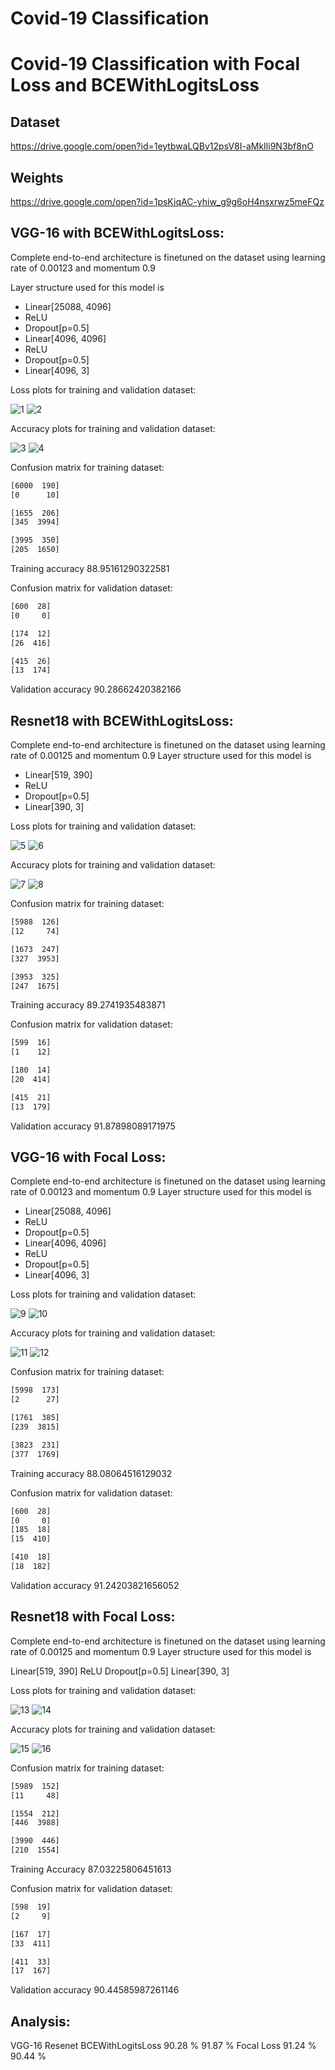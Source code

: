 # Covid-19 Classification

# Covid-19 Classification with Focal Loss and BCEWithLogitsLoss

## Dataset 
https://drive.google.com/open?id=1eytbwaLQBv12psV8I-aMkIli9N3bf8nO
## Weights
https://drive.google.com/open?id=1psKiqAC-yhiw_g9g6oH4nsxrwz5meFQz

## VGG-16 with BCEWithLogitsLoss:
Complete end-to-end architecture is finetuned on the dataset using learning rate of 0.00123 and momentum 0.9

Layer structure used for this model is
- Linear[25088, 4096]
- ReLU
- Dropout[p=0.5]
- Linear[4096, 4096]
- ReLU
- Dropout[p=0.5]
- Linear[4096, 3]

Loss plots for training and validation dataset:

![1](/Images/1.png)
![2](/Images/2.png)
 
Accuracy plots for training and validation dataset:

![3](/Images/3.png)
![4](/Images/4.png)

Confusion matrix for training dataset:

```bash
[6000  190]
[0      10]

[1655  206]
[345  3994]

[3995  350]
[205  1650]
```
Training accuracy 88.95161290322581

Confusion matrix for validation dataset:

```bash
[600  28]
[0     0]

[174  12]
[26  416]

[415  26]
[13  174]
```
Validation accuracy 90.28662420382166

## Resnet18 with BCEWithLogitsLoss:

Complete end-to-end architecture is finetuned on the dataset using learning rate of 0.00125 and momentum 0.9
Layer structure used for this model is

- Linear[519, 390]
- ReLU
- Dropout[p=0.5]
- Linear[390, 3]

Loss plots for training and validation dataset:

![5](/Images/5.png)
![6](/Images/6.png)

Accuracy plots for training and validation dataset:

![7](/Images/7.png)
![8](/Images/8.png)

Confusion matrix for training dataset:

```bash
[5988  126]
[12     74]

[1673  247]
[327  3953]

[3953  325]
[247  1675]
```
Training accuracy 89.2741935483871

Confusion matrix for validation dataset:

```bash
[599  16]
[1    12]

[180  14]
[20  414]

[415  21]
[13  179]
```
Validation accuracy 91.87898089171975

## VGG-16 with Focal Loss:
Complete end-to-end architecture is finetuned on the dataset using learning rate of 0.00123 and momentum 0.9
Layer structure used for this model is

- Linear[25088, 4096]
- ReLU
- Dropout[p=0.5]
- Linear[4096, 4096]
- ReLU
- Dropout[p=0.5]
- Linear[4096, 3]

Loss plots for training and validation dataset:

![9](/Images/9.png)
![10](/Images/10.png)

Accuracy plots for training and validation dataset:

![11](/Images/11.png)
![12](/Images/12.png)

Confusion matrix for training dataset:

```bash
[5998  173]
[2      27]

[1761  385]
[239  3815]

[3823  231]
[377  1769]
```
Training accuracy 88.08064516129032

Confusion matrix for validation dataset:

```bash
[600  28]
[0     0]
[185  18]
[15  410]

[410  18]
[18  182]
```
Validation accuracy 91.24203821656052

## Resnet18 with Focal Loss:
Complete end-to-end architecture is finetuned on the dataset using learning rate of 0.00125 and momentum 0.9
Layer structure used for this model is

Linear[519, 390]
ReLU
Dropout[p=0.5]
Linear[390, 3]

Loss plots for training and validation dataset:

![13](/Images/13.png)
![14](/Images/14.png)

Accuracy plots for training and validation dataset:

![15](/Images/15.png)
![16](/Images/16.png)

Confusion matrix for training dataset:

```bash
[5989  152]
[11     48]

[1554  212]
[446  3988]

[3990  446]
[210  1554]
```

Training Accuracy 87.03225806451613

Confusion matrix for validation dataset:

```bash
[598  19]
[2     9]

[167  17]
[33  411]

[411  33]
[17  167]
```
Validation accuracy 90.44585987261146

## Analysis:
VGG-16
Resenet
BCEWithLogitsLoss
90.28 %
91.87 %
Focal Loss
91.24 %
90.44 %


